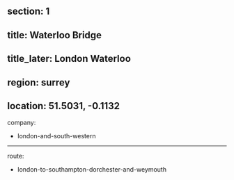 section: 1
----
title: Waterloo Bridge
----
title_later: London Waterloo
----
region: surrey
----
location: 51.5031, -0.1132
----
company:
- london-and-south-western
----
route:
- london-to-southampton-dorchester-and-weymouth
